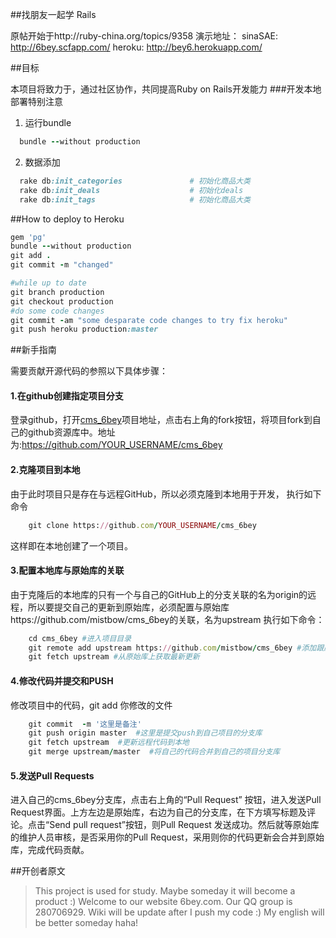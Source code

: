 ##找朋友一起学 Rails

原帖开始于http://ruby-china.org/topics/9358
演示地址：
   sinaSAE: http://6bey.scfapp.com/
   heroku: http://bey6.herokuapp.com/

##目标

本项目将致力于，通过社区协作，共同提高Ruby on Rails开发能力
###开发本地部署特别注意
1. 运行bundle
```ruby
  bundle --without production
```
2. 数据添加
```ruby
  rake db:init_categories               # 初始化商品大类
  rake db:init_deals                    # 初始化deals
  rake db:init_tags                     # 初始化商品大类

```
##How to deploy to Heroku

```ruby
gem 'pg'
bundle --without production
git add .
git commit -m "changed"

#while up to date
git branch production
git checkout production
#do some code changes
git commit -am "some desparate code changes to try fix heroku"
git push heroku production:master
```

##新手指南

需要贡献开源代码的参照以下具体步骤：
#### 1.在github创建指定项目分支
登录github，打开[cms_6bey](https://github.com/mistbow/cms_6bey)项目地址，点击右上角的fork按钮，将项目fork到自己的github资源库中。地址为:https://github.com/YOUR_USERNAME/cms_6bey
#### 2.克隆项目到本地
由于此时项目只是存在与远程GitHub，所以必须克隆到本地用于开发，
执行如下命令
```ruby
    git clone https://github.com/YOUR_USERNAME/cms_6bey
```
这样即在本地创建了一个项目。
#### 3.配置本地库与原始库的关联
由于克隆后的本地库的只有一个与自己的GitHub上的分支关联的名为origin的远程，所以要提交自己的更新到原始库，必须配置与原始库https://github.com/mistbow/cms_6bey的关联，名为upstream
执行如下命令：
```ruby
    cd cms_6bey #进入项目目录
    git remote add upstream https://github.com/mistbow/cms_6bey #添加跟原始资源库关联，名为upstream
    git fetch upstream #从原始库上获取最新更新
```
#### 4.修改代码并提交和PUSH
修改项目中的代码，git add 你修改的文件
```ruby
    git commit  -m '这里是备注'
    git push origin master  #这里是提交push到自己项目的分支库
    git fetch upstream  #更新远程代码到本地
    git merge upstream/master  #将自己的代码合并到自己的项目分支库
```
#### 5.发送Pull Requests
进入自己的cms_6bey分支库，点击右上角的“Pull Request” 按钮，进入发送Pull Request界面。上方左边是原始库，右边为自己的分支库，在下方填写标题及评论。点击“Send pull request”按钮，则Pull Request 发送成功。然后就等原始库的维护人员审核，是否采用你的Pull Request，采用则你的代码更新会合并到原始库，完成代码贡献。


##开创者原文

>This project is used for study. Maybe someday it will become a product :)
>Welcome to our website 6bey.com. 
>Our QQ group is 280706929.
>Wiki will be update after I push my code :)
>My english will be better someday haha!

